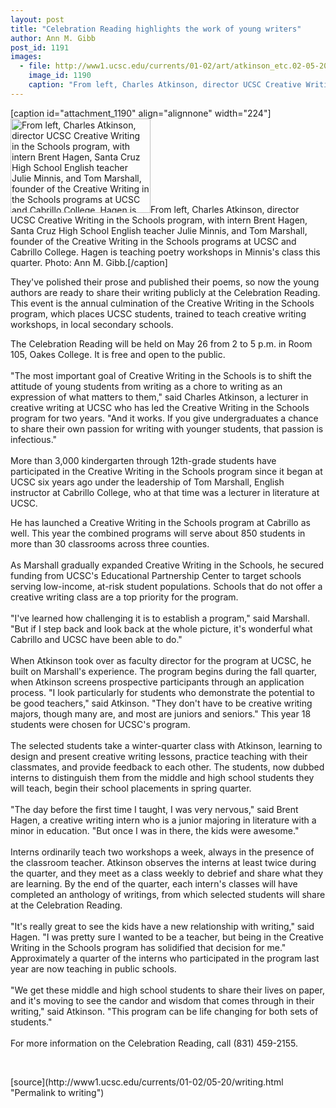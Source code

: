 ```yaml
---
layout: post
title: "Celebration Reading highlights the work of young writers"
author: Ann M. Gibb
post_id: 1191
images:
  - file: http://www1.ucsc.edu/currents/01-02/art/atkinson_etc.02-05-20.jpg
    image_id: 1190
    caption: "From left, Charles Atkinson, director UCSC Creative Writing in the Schools program, with intern Brent Hagen, Santa Cruz High School English teacher Julie Minnis, and Tom Marshall, founder of the Creative Writing in the Schools programs at UCSC and Cabrillo College. Hagen is teaching poetry workshops in Minnis's class this quarter. Photo: Ann M. Gibb."
---
```


[caption id="attachment_1190" align="alignnone" width="224"]<a href="http://localhost/mysite/wp-content/uploads/2002/05/atkinson_etc.02-05-20.jpg"><img class="size-full wp-image-1190" src="http://localhost/mysite/wp-content/uploads/2002/05/atkinson_etc.02-05-20.jpg" alt="From left, Charles Atkinson, director UCSC Creative Writing in the Schools program, with intern Brent Hagen, Santa Cruz High School English teacher Julie Minnis, and Tom Marshall, founder of the Creative Writing in the Schools programs at UCSC and Cabrillo College. Hagen is teaching poetry workshops in Minnis's class this quarter. Photo: Ann M. Gibb." width="224" height="151" /></a>From left, Charles Atkinson, director UCSC Creative Writing in the Schools program, with intern Brent Hagen, Santa Cruz High School English teacher Julie Minnis, and Tom Marshall, founder of the Creative Writing in the Schools programs at UCSC and Cabrillo College. Hagen is teaching poetry workshops in Minnis's class this quarter. Photo: Ann M. Gibb.[/caption]
<p>
  They've polished their prose and published their poems, so now the young authors are ready to share their writing publicly at the Celebration Reading. This event is the annual culmination of the Creative Writing in the Schools program, which places UCSC students, trained to teach creative writing workshops, in local secondary schools.
</p>The Celebration Reading will be held on May 26 from 2 to 5 p.m. in Room 105, Oakes College. It is free and open to the public.<br>
<br>
"The most important goal of Creative Writing in the Schools is to shift the attitude of young students from writing as a chore to writing as an expression of what matters to them," said Charles Atkinson, a lecturer in creative writing at UCSC who has led the Creative Writing in the Schools program for two years. "And it works. If you give undergraduates a chance to share their own passion for writing with younger students, that passion is infectious."<br>
<br>
More than 3,000 kindergarten through 12th-grade students have participated in the Creative Writing in the Schools program since it began at UCSC six years ago under the leadership of Tom Marshall, English instructor at Cabrillo College, who at that time was a lecturer in literature at UCSC.
<p>
  He has launched a Creative Writing in the Schools program at Cabrillo as well. This year the combined programs will serve about 850 students in more than 30 classrooms across three counties.<br>
  <br>
  As Marshall gradually expanded Creative Writing in the Schools, he secured funding from UCSC's Educational Partnership Center to target schools serving low-income, at-risk student populations. Schools that do not offer a creative writing class are a top priority for the program.<br>
  <br>
  "I've learned how challenging it is to establish a program," said Marshall. "But if I step back and look back at the whole picture, it's wonderful what Cabrillo and UCSC have been able to do."<br>
  <br>
  When Atkinson took over as faculty director for the program at UCSC, he built on Marshall's experience. The program begins during the fall quarter, when Atkinson screens prospective participants through an application process. "I look particularly for students who demonstrate the potential to be good teachers," said Atkinson. "They don't have to be creative writing majors, though many are, and most are juniors and seniors." This year 18 students were chosen for UCSC's program.<br>
  <br>
  The selected students take a winter-quarter class with Atkinson, learning to design and present creative writing lessons, practice teaching with their classmates, and provide feedback to each other. The students, now dubbed interns to distinguish them from the middle and high school students they will teach, begin their school placements in spring quarter.<br>
  <br>
  "The day before the first time I taught, I was very nervous," said Brent Hagen, a creative writing intern who is a junior majoring in literature with a minor in education. "But once I was in there, the kids were awesome."<br>
  <br>
  Interns ordinarily teach two workshops a week, always in the presence of the classroom teacher. Atkinson observes the interns at least twice during the quarter, and they meet as a class weekly to debrief and share what they are learning. By the end of the quarter, each intern's classes will have completed an anthology of writings, from which selected students will share at the Celebration Reading.<br>
  <br>
  "It's really great to see the kids have a new relationship with writing," said Hagen. "I was pretty sure I wanted to be a teacher, but being in the Creative Writing in the Schools program has solidified that decision for me." Approximately a quarter of the interns who participated in the program last year are now teaching in public schools.<br>
  <br>
  "We get these middle and high school students to share their lives on paper, and it's moving to see the candor and wisdom that comes through in their writing," said Atkinson. "This program can be life changing for both sets of students."<br>
  <br>
  For more information on the Celebration Reading, call (831) 459-2155.
</p>
<p>
  <br>

</p>
<p>

</p>
[source](http://www1.ucsc.edu/currents/01-02/05-20/writing.html "Permalink to writing")

